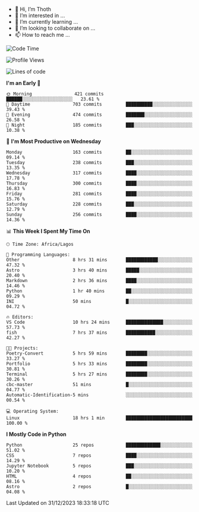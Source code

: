 <!---
thoth2357/thoth2357 is a ✨ special ✨ repository because its `README.md` (this file) appears on your GitHub profile.
You can click the Preview link to take a look at your changes.
--->

- 👋 Hi, I’m Thoth
- 👀 I’m interested in ...
- 🌱 I’m currently learning ...
- 💞️ I’m looking to collaborate on ...
- 📫 How to reach me ...




<!--START_SECTION:waka-->
![Code Time](http://img.shields.io/badge/Code%20Time-2%2C628%20hrs%2054%20mins-blue)

![Profile Views](http://img.shields.io/badge/Profile%20Views-0-blue)

![Lines of code](https://img.shields.io/badge/From%20Hello%20World%20I%27ve%20Written-30.2%20million%20lines%20of%20code-blue)

**I'm an Early 🐤** 

```text
🌞 Morning                421 commits         ██████░░░░░░░░░░░░░░░░░░░   23.61 % 
🌆 Daytime                703 commits         ██████████░░░░░░░░░░░░░░░   39.43 % 
🌃 Evening                474 commits         ███████░░░░░░░░░░░░░░░░░░   26.58 % 
🌙 Night                  185 commits         ███░░░░░░░░░░░░░░░░░░░░░░   10.38 % 
```
📅 **I'm Most Productive on Wednesday** 

```text
Monday                   163 commits         ██░░░░░░░░░░░░░░░░░░░░░░░   09.14 % 
Tuesday                  238 commits         ███░░░░░░░░░░░░░░░░░░░░░░   13.35 % 
Wednesday                317 commits         ████░░░░░░░░░░░░░░░░░░░░░   17.78 % 
Thursday                 300 commits         ████░░░░░░░░░░░░░░░░░░░░░   16.83 % 
Friday                   281 commits         ████░░░░░░░░░░░░░░░░░░░░░   15.76 % 
Saturday                 228 commits         ███░░░░░░░░░░░░░░░░░░░░░░   12.79 % 
Sunday                   256 commits         ████░░░░░░░░░░░░░░░░░░░░░   14.36 % 
```


📊 **This Week I Spent My Time On** 

```text
🕑︎ Time Zone: Africa/Lagos

💬 Programming Languages: 
Other                    8 hrs 31 mins       ████████████░░░░░░░░░░░░░   47.32 % 
Astro                    3 hrs 40 mins       █████░░░░░░░░░░░░░░░░░░░░   20.40 % 
Markdown                 2 hrs 36 mins       ████░░░░░░░░░░░░░░░░░░░░░   14.46 % 
Python                   1 hr 40 mins        ██░░░░░░░░░░░░░░░░░░░░░░░   09.29 % 
INI                      50 mins             █░░░░░░░░░░░░░░░░░░░░░░░░   04.72 % 

🔥 Editors: 
VS Code                  10 hrs 24 mins      ██████████████░░░░░░░░░░░   57.73 % 
fish                     7 hrs 37 mins       ███████████░░░░░░░░░░░░░░   42.27 % 

🐱‍💻 Projects: 
Poetry-Convert           5 hrs 59 mins       ████████░░░░░░░░░░░░░░░░░   33.27 % 
Portfolio                5 hrs 33 mins       ████████░░░░░░░░░░░░░░░░░   30.81 % 
Terminal                 5 hrs 27 mins       ████████░░░░░░░░░░░░░░░░░   30.26 % 
cbc-master               51 mins             █░░░░░░░░░░░░░░░░░░░░░░░░   04.77 % 
Automatic-Identification-5 mins              ░░░░░░░░░░░░░░░░░░░░░░░░░   00.54 % 

💻 Operating System: 
Linux                    18 hrs 1 min        █████████████████████████   100.00 % 
```

**I Mostly Code in Python** 

```text
Python                   25 repos            █████████████░░░░░░░░░░░░   51.02 % 
CSS                      7 repos             ████░░░░░░░░░░░░░░░░░░░░░   14.29 % 
Jupyter Notebook         5 repos             ███░░░░░░░░░░░░░░░░░░░░░░   10.20 % 
HTML                     4 repos             ██░░░░░░░░░░░░░░░░░░░░░░░   08.16 % 
Astro                    2 repos             █░░░░░░░░░░░░░░░░░░░░░░░░   04.08 % 
```




 Last Updated on 31/12/2023 18:33:18 UTC
<!--END_SECTION:waka-->
<!--![](http://github-profile-summary-cards.vercel.app/api/cards/profile-details?username=thoth2357&theme=2077)

![](http://github-profile-summary-cards.vercel.app/api/cards/stats?username=thoth2357&theme=2077)![](http://github-profile-summary-cards.vercel.app/api/cards/productive-time?username=thoth2357&theme=2077&utcOffset=8) -->
